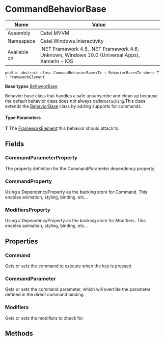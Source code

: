 

# CommandBehaviorBase

Name|Value
---|---
Assembly|Catel.MVVM
Namespace|Catel.Windows.Interactivity
Available on|.NET Framework 4.5, .NET Framework 4.6, Unknown, Windows 10.0 (Universal Apps), Xamarin - iOS

```
public abstract class CommandBehaviorBase<T> : BehaviorBase<T> where T : FrameworkElement 
```

**Base types**
[BehaviorBase](/Catel.MVVM\Catel\Windows\Interactivity\BehaviorBase.md)


Behavior base class that handles a safe unsubscribe and clean up because the default behavior class does not always call`OnDetaching`.This class extends the [BehaviorBase](#) class by adding supports for commands.

#### Type Parameters

**T**
The [FrameworkElement](#) this behavior should attach to.



## Fields

### CommandParameterProperty

The property definition for the CommandParameter dependency property.



### CommandProperty

Using a DependencyProperty as the backing store for Command. This enables animation, styling, binding, etc...



### ModifiersProperty

Using a DependencyProperty as the backing store for Modifiers. This enables animation, styling, binding, etc...



## Properties

### Command

Gets or sets the command to execute when the key is pressed.



### CommandParameter

Gets or sets the command parameter, which will override the parameter defined in the direct command binding.



### Modifiers

Gets or sets the modifiers to check for.



## Methods

